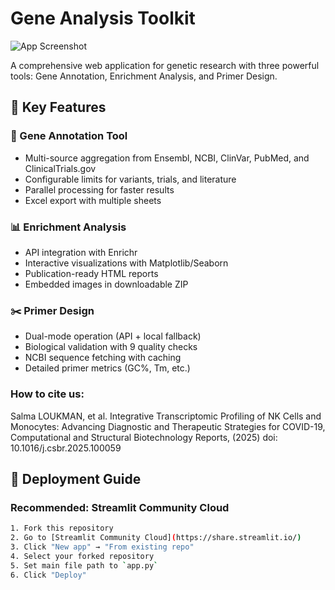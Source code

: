 # Gene Analysis Toolkit

![App Screenshot](https://cdn-icons-png.flaticon.com/512/2772/2772128.png)

A comprehensive web application for genetic research with three powerful tools: Gene Annotation, Enrichment Analysis, and Primer Design.

## 🌟 Key Features

### 🧬 Gene Annotation Tool
- Multi-source aggregation from Ensembl, NCBI, ClinVar, PubMed, and ClinicalTrials.gov
- Configurable limits for variants, trials, and literature
- Parallel processing for faster results
- Excel export with multiple sheets

### 📊 Enrichment Analysis
- API integration with Enrichr
- Interactive visualizations with Matplotlib/Seaborn
- Publication-ready HTML reports
- Embedded images in downloadable ZIP

### ✂️ Primer Design
- Dual-mode operation (API + local fallback)
- Biological validation with 9 quality checks
- NCBI sequence fetching with caching
- Detailed primer metrics (GC%, Tm, etc.)

### How to cite us:
Salma LOUKMAN, et al. Integrative Transcriptomic Profiling of NK Cells and Monocytes: Advancing Diagnostic and Therapeutic Strategies for COVID-19, Computational and Structural Biotechnology Reports, (2025) doi: 10.1016/j.csbr.2025.100059

## 🚀 Deployment Guide

### Recommended: Streamlit Community Cloud
```bash
1. Fork this repository
2. Go to [Streamlit Community Cloud](https://share.streamlit.io/)
3. Click "New app" → "From existing repo"
4. Select your forked repository
5. Set main file path to `app.py`
6. Click "Deploy"
